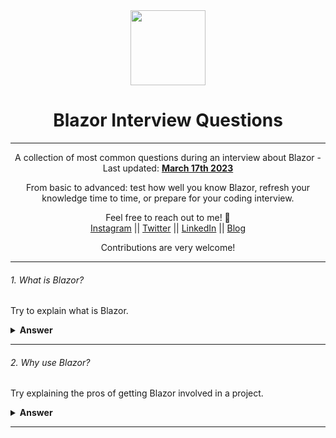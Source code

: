 <div align="center">
  <img height="120" src="https://upload.wikimedia.org/wikipedia/commons/d/d0/Blazor.png">
  <h1>Blazor Interview Questions</h1>

---

<span>A collection of most common questions during an interview about Blazor - Last updated: <a href=#20230317><b>March 17th 2023</b></a>

From basic to advanced: test how well you know Blazor, refresh your knowledge time to time, or prepare for your coding interview.</span>

Feel free to reach out to me! 💌 <br />
<a href="https://www.instagram.com/kasuken">Instagram</a> || <a href="https://www.twitter.com/kasuken">Twitter</a> || <a href="https://www.linkedin.com/in/barotlesiemanuele">LinkedIn</a> || <a href="https://www.lydiahallie.dev">Blog</a>
</div>

<div align="center">
Contributions are very welcome!
</div>

---

###### 1. What is Blazor?

Try to explain what is Blazor.

<details><summary><b>Answer</b></summary>
<p>

Blazor is a free, open-source, cross-platform Web framework that allows developers to build modern, scalable, and cross-platform Web applications using C# and .NET. Blazor developed by Microsoft and the open-source community is initially designed to keep in mind C# and .NET developers who want to build web client applications using C# language. Blazor is modern, fast, and rapidly evolving.
 
Most web client applications are written using JavaScript where code mostly runs in the browser. Blazor framework allows developers to create rich interactive UIs using C# instead of JavaScript.
 
Blazor supports both client-side and server-side coding. Both server-side and client-side app logic is written in .NET.
 
Even though the code is written in .NET and C#, Blazor renders the UI as HTML and CSS for wide browser support, including mobile browsers.

</p>
</details>

---

###### 2. Why use Blazor?

Try explaining the pros of getting Blazor involved in a project.

<details><summary><b>Answer</b></summary>
<p>

Blazor is developed for developers who are not comfortable with JavaScript and mostly have C# and .NET backgrounds. Blazor offers the following advantages, 
- Write code in C# instead of JavaScript.
- Leverage the existing .NET ecosystem of .NET libraries.
- Share app logic across server and client.
- Benefit from .NET's performance, reliability, and security.
- Stay productive with Visual Studio on Windows, Linux, and macOS.
- Build on a common set of languages, frameworks, and tools that are stable, feature-rich, and easy to use.

</p>
</details>

---
